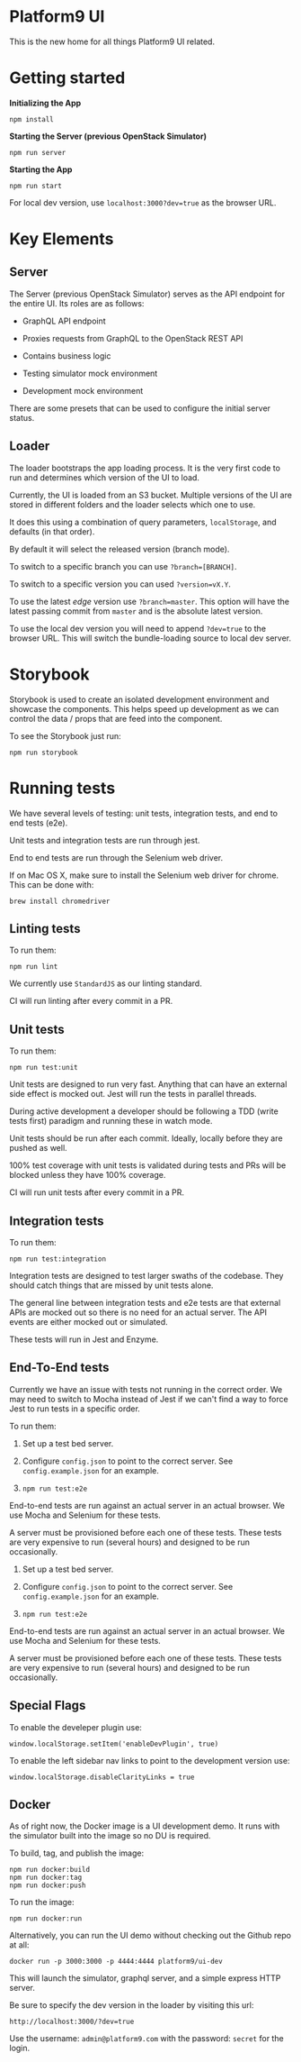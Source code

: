 # Platform9 UI

This is the new home for all things Platform9 UI related.


# Getting started
**Initializing the App**

`npm install`

**Starting the Server (previous OpenStack Simulator)**

`npm run server`

**Starting the App**

`npm run start`

For local dev version, use `localhost:3000?dev=true` as the browser URL.


# Key Elements

## Server

The Server (previous OpenStack Simulator) serves as the API endpoint for the entire UI. Its roles are as follows:

- GraphQL API endpoint

- Proxies requests from GraphQL to the OpenStack REST API

- Contains business logic

- Testing simulator mock environment

- Development mock environment

There are some presets that can be used to configure the initial server status.


## Loader

The loader bootstraps the app loading process. It is the very first code to run
and determines which version of the UI to load.

Currently, the UI is loaded from an S3 bucket. Multiple versions of the UI are
stored in different folders and the loader selects which one to use.

It does this using a combination of query parameters, `localStorage`, and
defaults (in that order).

By default it will select the released version (branch mode).

To switch to a specific branch you can use `?branch=[BRANCH]`.

To switch to a specific version you can used `?version=vX.Y`.

To use the latest *edge* version use `?branch=master`. This option will have the
latest passing commit from `master` and is the absolute latest version.

To use the local dev version you will need to append `?dev=true` to the browser
URL. This will switch the bundle-loading source to local dev server.


# Storybook

Storybook is used to create an isolated development environment and showcase the
components. This helps speed up development as we can control the data / props
that are feed into the component.

To see the Storybook just run:

`npm run storybook`


# Running tests

We have several levels of testing: unit tests, integration tests, and end to end
tests (e2e).

Unit tests and integration tests are run through jest.

End to end tests are run through the Selenium web driver.

If on Mac OS X, make sure to install the Selenium web driver for chrome. This can
be done with:

`brew install chromedriver`


## Linting tests

To run them:

`npm run lint`

We currently use `StandardJS` as our linting standard.

CI will run linting after every commit in a PR.


## Unit tests

To run them:

`npm run test:unit`

Unit tests are designed to run very fast.  Anything that can have an external
side effect is mocked out. Jest will run the tests in parallel threads.

During active development a developer should be following a TDD (write tests
first) paradigm and running these in watch mode.

Unit tests should be run after each commit. Ideally, locally before they are
pushed as well.

100% test coverage with unit tests is validated during tests and PRs will be
blocked unless they have 100% coverage.

CI will run unit tests after every commit in a PR.


## Integration tests

To run them:

`npm run test:integration`

Integration tests are designed to test larger swaths of the codebase. They should
catch things that are missed by unit tests alone.

The general line between integration tests and e2e tests are that external APIs
are mocked out so there is no need for an actual server.  The API events are
either mocked out or simulated.

These tests will run in Jest and Enzyme.


## End-To-End tests

Currently we have an issue with tests not running in the correct order. We may
need to switch to Mocha instead of Jest if we can't find a way to force Jest to
run tests in a specific order.

To run them:

1. Set up a test bed server.

2. Configure `config.json` to point to the correct server.
See `config.example.json` for an example.

3. `npm run test:e2e`

End-to-end tests are run against an actual server in an actual browser. We use
Mocha and Selenium for these tests.

A server must be provisioned before each one of these tests.  These tests are
very expensive to run (several hours) and designed to be run occasionally.
1. Set up a test bed server.

2. Configure `config.json` to point to the correct server.
See `config.example.json` for an example.

3. `npm run test:e2e`

End-to-end tests are run against an actual server in an actual browser. We use
Mocha and Selenium for these tests.

A server must be provisioned before each one of these tests. These tests are
very expensive to run (several hours) and designed to be run occasionally.

## Special Flags

To enable the develeper plugin use:

`window.localStorage.setItem('enableDevPlugin', true)`

To enable the left sidebar nav links to point to the development version use:

`window.localStorage.disableClarityLinks = true`

## Docker

As of right now, the Docker image is a UI development demo.  It runs with the
simulator built into the image so no DU is required.

To build, tag, and publish the image:

```
npm run docker:build
npm run docker:tag
npm run docker:push
```

To run the image:

`npm run docker:run`

Alternatively, you can run the UI demo without checking out the Github repo at all:

`docker run -p 3000:3000 -p 4444:4444 platform9/ui-dev`

This will launch the simulator, graphql server, and a simple express HTTP server.

Be sure to specify the dev version in the loader by visiting this url:

`http://localhost:3000/?dev=true`

Use the username: `admin@platform9.com` with the password: `secret` for the login.
